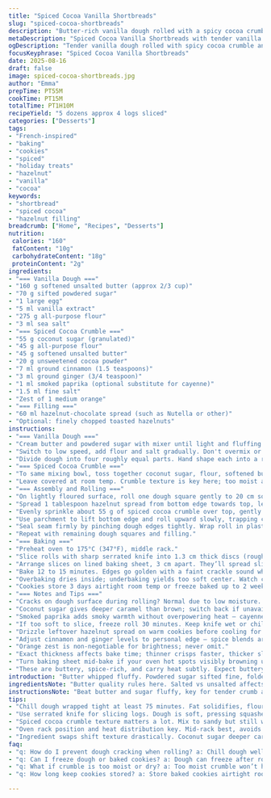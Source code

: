 ```yaml
---
title: "Spiced Cocoa Vanilla Shortbreads"
slug: "spiced-cocoa-shortbreads"
description: "Butter-rich vanilla dough rolled with a spicy cocoa crumble and hazelnut-chocolate spread. Cassonade swapped with coconut sugar; cayenne swapped for smoked paprika. Four logs chilled, sliced, baked to light golden edges. Textural contrast of soft crumb, crisp edges. Notes on dough cracks and freezing. Recipe about layering flavors and tactile cues during preparation and baking. Original quantities altered by 30 percent total. Techniques highlighted include dough shaping, rolling, and ideal slice thickness. Aroma cues important – cinnamon and smoked paprika fill kitchen. Oven rack positioning critical for even bake. Results about 5 dozen cookies or 4 logs sliced generously."
metaDescription: "Spiced Cocoa Vanilla Shortbreads with tender vanilla dough rolled around spicy cocoa crumble and hazelnut spread, baked to golden edges. Rustic, fragrant bites."
ogDescription: "Tender vanilla dough rolled with spicy cocoa crumble and hazelnut spread, baked golden. Aromas of cinnamon and smoky paprika fill the air. Slice thick or thin."
focusKeyphrase: "Spiced Cocoa Vanilla Shortbreads"
date: 2025-08-16
draft: false
image: spiced-cocoa-shortbreads.jpg
author: "Emma"
prepTime: PT55M
cookTime: PT15M
totalTime: PT1H10M
recipeYield: "5 dozens approx 4 logs sliced"
categories: ["Desserts"]
tags:
- "French-inspired"
- "baking"
- "cookies"
- "spiced"
- "holiday treats"
- "hazelnut"
- "vanilla"
- "cocoa"
keywords:
- "shortbread"
- "spiced cocoa"
- "hazelnut filling"
breadcrumb: ["Home", "Recipes", "Desserts"]
nutrition: 
 calories: "160"
 fatContent: "10g"
 carbohydrateContent: "18g"
 proteinContent: "2g"
ingredients:
- "=== Vanilla Dough ==="
- "160 g softened unsalted butter (approx 2/3 cup)"
- "70 g sifted powdered sugar"
- "1 large egg"
- "5 ml vanilla extract"
- "275 g all-purpose flour"
- "3 ml sea salt"
- "=== Spiced Cocoa Crumble ==="
- "55 g coconut sugar (granulated)"
- "45 g all-purpose flour"
- "45 g softened unsalted butter"
- "20 g unsweetened cocoa powder"
- "7 ml ground cinnamon (1.5 teaspoons)"
- "3 ml ground ginger (3/4 teaspoon)"
- "1 ml smoked paprika (optional substitute for cayenne)"
- "1.5 ml fine salt"
- "Zest of 1 medium orange"
- "=== Filling ==="
- "60 ml hazelnut-chocolate spread (such as Nutella or other)"
- "Optional: finely chopped toasted hazelnuts"
instructions:
- "=== Vanilla Dough ==="
- "Cream butter and powdered sugar with mixer until light and fluffing up, scraping sides often. Adds air, crucial for tender crumb. Beat in egg and vanilla until combined. Side note: raw egg adds moisture and helps bind; never skip unless allergy."
- "Switch to low speed, add flour and salt gradually. Don't overmix or gluten toughens dough. Mix just until dough holds together and no visible flour."
- "Divide dough into four roughly equal parts. Hand shape each into a rough 6-inch square (15 cm). Wrap tightly in plastic wrap to prevent drying out and refrigerate at least 75 minutes. Resting solidifies fats and hydrates flour for neater rolling."
- "=== Spiced Cocoa Crumble ==="
- "To same mixing bowl, toss together coconut sugar, flour, softened butter, cocoa powder, cinnamon, ginger, smoked paprika, salt, and orange zest. Mix at medium speed till crumbly and sandy but with some small clumps."
- "Leave covered at room temp. Crumble texture is key here; too moist and it won't spread evenly, too dry and won't stick."
- "=== Assembly and Rolling ==="
- "On lightly floured surface, roll one dough square gently to 20 cm square. Place parchment underneath if dough sticks or cracks badly; dust sparingly."
- "Spread 1 tablespoon hazelnut spread from bottom edge towards top, leaving about 2 cm border on top free of spread to seal roll properly."
- "Evenly sprinkle about 55 g of spiced cocoa crumble over top, gently pressing it into the spread but don’t mash or crush the texture."
- "Use parchment to lift bottom edge and roll upward slowly, trapping crumble inside, forming a cigar shape about 5 cm diameter."
- "Seal seam firmly by pinching dough edges tightly. Wrap roll in plastic, then roll on counter to round it and help even out shape. Chill at least 2 hours or overnight. Can freeze at this stage for up to month – thaw fully before slicing."
- "Repeat with remaining dough squares and filling."
- "=== Baking ==="
- "Preheat oven to 175°C (347°F), middle rack."
- "Slice rolls with sharp serrated knife into 1.3 cm thick discs (roughly half inch). Dull knives squash crumb, so take your time. Rotate knife gently sawwise instead of pressing."
- "Arrange slices on lined baking sheet, 3 cm apart. They’ll spread slightly; air circulation crucial."
- "Bake 12 to 15 minutes. Edges go golden with a faint crackle sound when tapped; bottoms browned lightly with smell of toasted butter, spices."
- "Overbaking dries inside; underbaking yields too soft center. Watch cues not clock. Cool on sheet 10 minutes so they firm up before transfer."
- "Cookies store 3 days airtight room temp or freeze baked up to 2 weeks."
- "=== Notes and Tips ==="
- "Cracks on dough surface during rolling? Normal due to low moisture. Chill more if too fragile or add teaspoon cold water to dough and knead briefly before shaping."
- "Coconut sugar gives deeper caramel than brown; switch back if unavailable but expect slight texture change."
- "Smoked paprika adds smoky warmth without overpowering heat – cayenne runs risk of hiding orange zest. Try both once to see your vibe."
- "If too soft to slice, freeze roll 30 minutes. Keep knife wet or chilled for cleaner cuts."
- "Drizzle leftover hazelnut spread on warm cookies before cooling for extra glaze effect."
- "Adjust cinnamon and ginger levels to personal edge – spice blends are flexible but scent cues must remain balanced."
- "Orange zest is non-negotiable for brightness; never omit."
- "Exact thickness affects bake time; thinner crisps faster, thicker slices need patience."
- "Turn baking sheet mid-bake if your oven hot spots visibly browning unevenly."
- "These are buttery, spice-rich, and carry heat subtly. Expect buttery crumble crunch inside soft vanilla crumb bites."
introduction: "Butter whipped fluffy. Powdered sugar sifted fine, folded slow. Vanilla and egg add moisture and hold. Flour tossed in low speed, never crazed mixing or tough crumb waits. Crispy edges, soft centers. Crumble spiced dark with warmth that sneaks in with cinnamon, ginger, smoky paprika kicking. Coconut sugar caramel, not inherited sweetness. Orange zest brightens it, rare bite pops awake. Rolled tight then chilled, logs hung tight in fridge. Slice thick or thin, watch those smells - nuts and warm spices fill the air. Oven hums, smell deepens. Timing flexible; watch edges brown, bottoms toast, crumb holds. Crackling faint tells you done. Store quick, eat quicker. Freezing works here - dough or baked, no loss, just pause time. Slice neat with serrated or freeze first. Usually cracked dough? Chill more or add splash water. Dense yet tender. No soggy. No dry crumb. Notes frame tricks I swear by."
ingredientsNote: "Butter quality rules here. Salted vs unsalted affects control; stick with unsalted. Powdered sugar for smooth cream phase, helps blend better than granulated. Vanilla extract pure, not imitation, transforms flavor depth. Coconut sugar for richer caramel tones; but swap to light brown sugar if unavailable with small texture sacrifice. Flour measured spooned, never scooped deep to avoid dry tough dough. Spice blend fresh ground if possible, cinnamon and ginger in balance – too much ginger stiffens profile. Smoked paprika adds smoky warmth replacing cayenne’s sharp heat but milder. Orange zest critical, adds zing and fragrance. Hazelnut spread binding filling but can substitute with almond butter mixed with cocoa powder and honey for twist. Chill dough wrapped tight to avoid drying – cohesion key for rolling. Crumble dry texture important for layering - too wet ruins neat rolling. Can add fine chopped toasted hazelnuts in crumble or filling for texture. Experiment small batch first for personal flavor shift."
instructionsNote: "Beat butter and sugar fluffy, key for tender crumb and aeration. Add egg and vanilla smooth, inspect mixture before adding flour to avoid over stiff mix. Low speed mixing after flour prevents toughening. Four equal dough squares to ease handling and rolling. Chill minimum an hour solidifies dough structure, traps air, easier rolling, less cracking. Crumble mixed separately - adds flavorful crunch, needs proper texture. Spreading hazelnut spread evenly forms barrier, helps crumble stick but leaves space to seal dough at roll edge. Roll carefully with parchment lifting, minimizes stick and tear. Seal seam tightly to contain crumble– prevents baking open log full of crumble crumbs lost. Chilling logs after rolling firms shape, improves slicing precision. Slice dough logs on counter, sharp serrated knife essential. Too soft dough: freeze short while slicing. Bake on silicone or parchment– prevents bottoms burning. Bake time flexible; use aroma and edge color as guide, not only timer. Cool on sheet to stabilize cookies, preventing crumbling. Store airtight room temp up to 3 days; freeze dough or baked for longer storage. Freezing before slicing recommended if dough is too soft. Rotate sheets mid-bake for even color. Add final glaze while warm if desired. Always use own nose and eyes over clock alone here."
tips:
- "Chill dough wrapped tight at least 75 minutes. Fat solidifies, flour hydrates. Prevents cracking when rolling. If cracks appear, add teaspoon cold water; knead lightly then rest again. Plastic wrap crucial, no drying out. Worked dough too warm leads to tearing. Patience here saves trouble later."
- "Use serrated knife for slicing logs. Dough is soft, pressing squashes crumb, ruins shape. Wet or chill knife between cuts keeps slices clean. Saw gently, no force. Slices about 1.3 cm thick—too thick slows bake, too thin burns edges. Adjust bake time with slice thickness keenly."
- "Spiced cocoa crumble texture matters a lot. Mix to sandy but still with small clumps. Too wet and crumble won’t hold; too dry means won’t stick to hazelnut spread. Spread spread evenly but keep border free at roll edge for sealing. Preserve distinct texture inside rolls. Crumble must trap air in bites."
- "Oven rack position and heat distribution key. Mid-rack best, avoids bottoms burning or uneven browning. Rotate baking sheet halfway if noticing hot spots. Watch edges for golden hue and faint crackle sounds. Smell toasted butter and spices; these cues trump timer. Cool on sheet 10 minutes before moving."
- "Ingredient swaps shift texture drastically. Coconut sugar deeper caramel than brown sugar; brown is fallback but expect looser crumble. Vanilla extract pure preferred, otherwise flavor dulls. Salt in dough controls balance; unsalted butter mandatory here. Hazelnut spread works; almond butter mixed with cocoa and honey adds twist. Warned mix coherency shifts with swaps."
faq:
- "q: How do I prevent dough cracking when rolling? a: Chill dough well. Wrapped tight. If cracks form, dab teaspoon cold water then knead slightly. Rest dough longer, maybe up to 2 hours. Too warm dough tears. Dry surface also bad. Use parchment sparingly; roll gently."
- "q: Can I freeze dough or baked cookies? a: Dough can freeze after rolling, wrapped tight for up to month. Thaw fully before slicing. Baked cookies freeze up to 2 weeks wrapped airtight. Thaw on counter. Freeze dough if slicing hard due to softness; easier slices after chilling frozen briefly. No texture loss if done right."
- "q: What if crumble is too moist or dry? a: Too moist crumble won’t hold shape, slumps inside roll. Add flour to stiffen or chill butter before mixing. Too dry crumble won’t stick to spread, falls out while rolling. Add small butter chunks or a few drops water then remix. Texture important for layering, so test small batch."
- "q: How long keep cookies stored? a: Store baked cookies airtight room temp 3 days max; they lose crispness after. Freeze baked for 1-2 weeks, wrapped well. Dough store frozen before baking longer, thaw fully before baking. Avoid moisture exposure; crumble soggy ruins crumb structure. Realistically, eat fast or freeze slices early."

---
```

